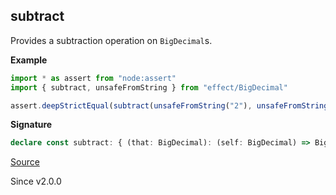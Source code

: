 ## subtract

Provides a subtraction operation on `BigDecimal`s.

**Example**

```ts
import * as assert from "node:assert"
import { subtract, unsafeFromString } from "effect/BigDecimal"

assert.deepStrictEqual(subtract(unsafeFromString("2"), unsafeFromString("3")), unsafeFromString("-1"))
```

**Signature**

```ts
declare const subtract: { (that: BigDecimal): (self: BigDecimal) => BigDecimal; (self: BigDecimal, that: BigDecimal): BigDecimal; }
```

[Source](https://github.com/Effect-TS/effect/tree/main/packages/effect/src/BigDecimal.ts#L272)

Since v2.0.0